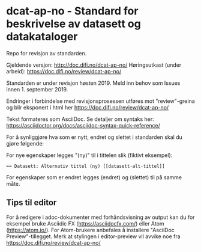 # dcat-ap-no - Standard for beskrivelse av datasett og datakataloger

Repo for revisjon av standarden.

Gjeldende versjon: http://doc.difi.no/dcat-ap-no/
Høringsutkast (under arbeid): https://doc.difi.no/review/dcat-ap-no/  

Standarden er under revisjon høsten 2019. Meld inn behov som Issues innen 1. september 2019.

Endringer i forbindelse med revisjonsprosessen utføres mot "review"-greina og blir eksponert i html her https://doc.difi.no/review/dcat-ap-no/

Tekst formateres som AsciiDoc. Se detaljer om syntaks her: https://asciidoctor.org/docs/asciidoc-syntax-quick-reference/

For å synliggjøre hva som er nytt, endret og slettet i standarden skal du gjøre følgende:

For nye egenskaper legges "(ny)" til i tittelen slik (fiktivt eksempel):
````
== Datasett: Alternativ tittel (ny) [[datasett-alt-tittel]]
````
For egenskaper som er endret legges (endret) og (slettet) til på samme måte.

## Tips til editor

For å redigere i adoc-dokumenter med forhåndsvisning av output kan du for eksempel bruke Asciidic FX  (https://asciidocfx.com/) eller Atom (https://atom.io/). For Atom-brukere anbefales å installere  "AsciiDoc Preview"-tillegget. Merk at stylingen i editor-preview vil avvike noe fra https://doc.difi.no/review/dcat-ap-no/  
